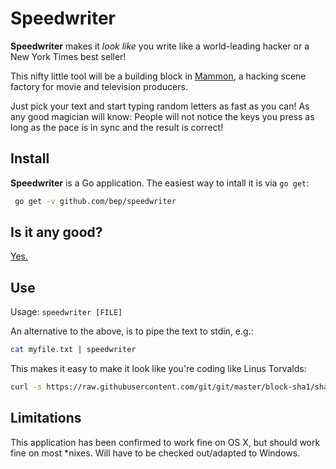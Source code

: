 # Speedwriter

**Speedwriter** makes it *look like* you write like a world-leading hacker or a New York Times best seller!

This nifty little tool will be a building block in [Mammon](https://github.com/bep/mammon), a hacking scene factory for movie and television producers. 

Just pick your text and start typing random letters as fast as you can! As any good magician will know: People will not notice the keys you press as long as the pace is in sync and the result is correct!

## Install

**Speedwriter** is a Go application. The easiest way to intall it is via `go get`:

```bash
 go get -v github.com/bep/speedwriter
```

## Is it any good?

[Yes.](https://news.ycombinator.com/item?id=3067434)

## Use

Usage: `speedwriter [FILE]`
		
An alternative to the above, is to pipe the text to stdin, e.g.:
	
```bash	
cat myfile.txt | speedwriter
```
	
This makes it easy to make it look like you're coding like Linus Torvalds:

```bash
curl -s https://raw.githubusercontent.com/git/git/master/block-sha1/sha1.c | egrep -v "^(//|/\*| \*)" | tail -n +153 | speedwriter
```

## Limitations

This application has been confirmed to work fine on OS X, but should work fine on most *nixes. Will have to be checked out/adapted to Windows.

